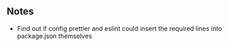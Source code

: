 ## Notes

- Find out if config prettier and eslint could insert the required lines into package.json themselves
